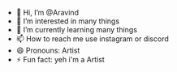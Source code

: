- 👋 Hi, I’m @Aravind 
- 👀 I’m interested in many things
- 🌱 I’m currently learning many things
- 📫 How to reach me use instagram or discord
- 😄 Pronouns: Artist
- ⚡ Fun fact: yeh i'm a Artist 

<!---
Aravinnndddd/Aravinnndddd is a ✨ special ✨ repository because its `README.md` (this file) appears on your GitHub profile.
You can click the Preview link to take a look at your changes.
--->
